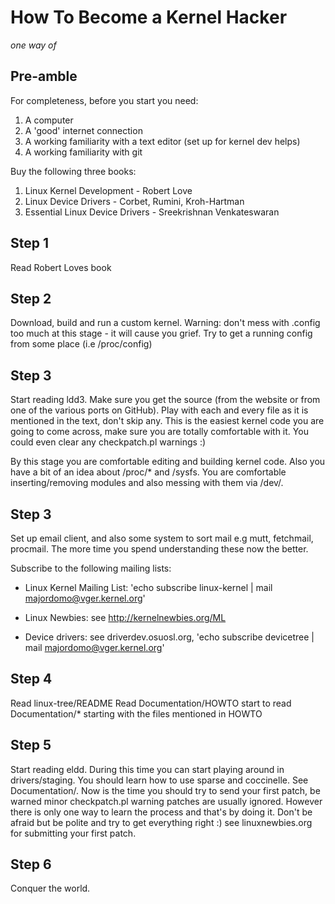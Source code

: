How To Become a Kernel Hacker
=============================
_one way of_

Pre-amble
---------
For completeness, before you start you need:
1. A computer
2. A 'good' internet connection
3. A working familiarity with a text editor (set up for kernel dev helps)
4. A working familiarity with git

Buy the following three books:
1. Linux Kernel Development - Robert Love
2. Linux Device Drivers - Corbet, Rumini, Kroh-Hartman
3. Essential Linux Device Drivers - Sreekrishnan Venkateswaran

Step 1
------
Read Robert Loves book

Step 2
------
Download, build and run a custom kernel. Warning: don't mess with .config too
much at this stage - it will cause you grief. Try to get a running config from
some place (i.e /proc/config)

Step 3
------

Start reading ldd3. Make sure you get the source (from the website or from one
of the various ports on GitHub). Play with each and every file as it is
mentioned in the text, don't skip any. This is the easiest kernel code you are
going to come across, make sure you are totally comfortable with it. You could
even clear any checkpatch.pl warnings :)

By this stage you are comfortable editing and building kernel code. Also you
have a bit of an idea about /proc/* and /sysfs. You are comfortable
inserting/removing modules and also messing with them via /dev/.

Step 3
------
Set up email client, and also some system to sort mail e.g mutt, fetchmail,
procmail. The more time you spend understanding these now the better.

Subscribe to the following mailing lists:

* Linux Kernel Mailing List:
 'echo subscribe linux-kernel | mail majordomo@vger.kernel.org'

* Linux Newbies:
 see http://kernelnewbies.org/ML

* Device drivers:
 see driverdev.osuosl.org,
 'echo subscribe devicetree | mail majordomo@vger.kernel.org'

Step 4
------
Read linux-tree/README
Read Documentation/HOWTO
start to read Documentation/* starting with the files mentioned in HOWTO

Step 5
------
Start reading eldd. During this time you can start playing around in
drivers/staging. You should learn how to use sparse and coccinelle. See
Documentation/. Now is the time you should try to send your first patch, be
warned minor checkpatch.pl warning patches are usually ignored. However there is
only one way to learn the process and that's by doing it. Don't be afraid but be
polite and try to get everything right :) see linuxnewbies.org for submitting
your first patch.

Step 6
------
Conquer the world.
